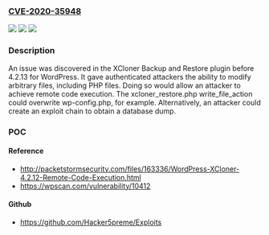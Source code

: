 ### [CVE-2020-35948](https://cve.mitre.org/cgi-bin/cvename.cgi?name=CVE-2020-35948)
![](https://img.shields.io/static/v1?label=Product&message=n%2Fa&color=blue)
![](https://img.shields.io/static/v1?label=Version&message=n%2Fa&color=blue)
![](https://img.shields.io/static/v1?label=Vulnerability&message=n%2Fa&color=brighgreen)

### Description

An issue was discovered in the XCloner Backup and Restore plugin before 4.2.13 for WordPress. It gave authenticated attackers the ability to modify arbitrary files, including PHP files. Doing so would allow an attacker to achieve remote code execution. The xcloner_restore.php write_file_action could overwrite wp-config.php, for example. Alternatively, an attacker could create an exploit chain to obtain a database dump.

### POC

#### Reference
- http://packetstormsecurity.com/files/163336/WordPress-XCloner-4.2.12-Remote-Code-Execution.html
- https://wpscan.com/vulnerability/10412

#### Github
- https://github.com/Hacker5preme/Exploits

